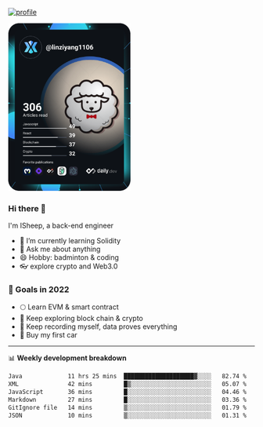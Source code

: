 [![profile](http://img.codelin.xyz/hello-im-isheep.svg)](https://www.calligrapher.ai/)

<a href="https://app.daily.dev/linziyang1106"><img src="/devcard.png" width="250" alt="ISheep's Dev Card"/></a>

### Hi there 🐏

I'm ISheep, a back-end engineer

- 🔭 I’m currently learning Solidity
- 💬 Ask me about anything
- 😄 Hobby: badminton & coding
- 👓 explore crypto and Web3.0

### 🚀 Goals in 2022
+ 🌕 Learn EVM & smart contract
+ 🤔 Keep exploring block chain & crypto
+ 🐏 Keep recording myself, data proves everything
+ 🚗 Buy my first car

-------

📊 **Weekly development breakdown**
<!--START_SECTION:waka-->

```text
Java             11 hrs 25 mins  ████████████████████▓░░░░   82.74 %
XML              42 mins         █▒░░░░░░░░░░░░░░░░░░░░░░░   05.07 %
JavaScript       36 mins         █░░░░░░░░░░░░░░░░░░░░░░░░   04.46 %
Markdown         27 mins         █░░░░░░░░░░░░░░░░░░░░░░░░   03.36 %
GitIgnore file   14 mins         ▒░░░░░░░░░░░░░░░░░░░░░░░░   01.79 %
JSON             10 mins         ▒░░░░░░░░░░░░░░░░░░░░░░░░   01.31 %
```

<!--END_SECTION:waka-->
